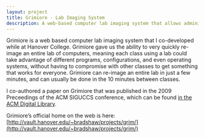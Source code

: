 ```yaml
---
layout: project
title: Grimiore - Lab Imaging System
description: A web-based computer lab imaging system that allows administrators to easily reconfigure an entire lab of computers in minutes.  This allows a lab to accommodate back-to-back classes that have entirely different software and operating system needs.
---
```


Grimiore is a web based computer lab imaging system that I co-developed while at Hanover College.  Grimiore gave us the ability to very quickly re-image an entire lab of computers, meaning each class using a lab could take advantage of different programs, configurations, and even operating systems, without having to compromise with other classes to get something that works for everyone.  Grimiore can re-image an entire lab in just a few minutes, and can usually be done in the 10 minutes between classes.

I co-authored a paper on Grimiore that was published in the 2009 Preceedings of the ACM SIGUCCS conference, which can be found [in the ACM Digital Library](http://dl.acm.org/citation.cfm?id=1629501.1629507&coll=DL&dl=ACM&CFID=303302669&CFTOKEN=96874572).

Grimiore’s official home on the web is here: [http://vault.hanover.edu/~bradshaw/projects/grim/](http://vault.hanover.edu/~bradshaw/projects/grim/)